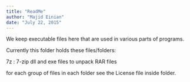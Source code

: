```yaml
---
title: "ReadMe"
author: "Majid Einian"
date: "July 22, 2015"
---
```


We keep executable files here that are used in various parts of programs.

Currently this folder holds these files/folders:

7z	:	7-zip dll and exe files to unpack RAR files

for each group of files in each folder see the License file inside folder.